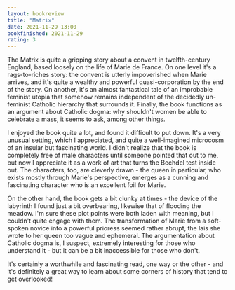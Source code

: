 ```yaml
---
layout: bookreview
title: "Matrix"
date: 2021-11-29 13:00
bookfinished: 2021-11-29
rating: 3
---
```


The Matrix is quite a gripping story about a convent in twelfth-century England, based loosely on the life of Marie de France. On one level it's a rags-to-riches story: the convent is utterly impoverished when Marie arrives, and it's quite a wealthy and powerful quasi-corporation by the end of the story. On another, it's an almost fantastical tale of an improbable feminist utopia that somehow remains independent of the decidedly un-feminist Catholic hierarchy that surrounds it. Finally, the book functions as an argument about Catholic dogma: why shouldn't women be able to celebrate a mass, it seems to ask, among other things.



I enjoyed the book quite a lot, and found it difficult to put down. It's a very unusual setting, which I appreciated, and quite a well-imagined microcosm of an insular but fascinating world. I didn't realize that the book is completely free of male characters until someone pointed that out to me, but now I appreciate it as a work of art that turns the Bechdel test inside out. The characters, too, are cleverly drawn - the queen in particular, who exists mostly through Marie's perspective, emerges as a cunning and fascinating character who is an excellent foil for Marie.



On the other hand, the book gets a bit clunky at times - the device of the labyrinth I found just a bit overbearing, likewise that of flooding the meadow. I'm sure these plot points were both laden with meaning, but I couldn't quite engage with them. The transformation of Marie from a soft-spoken novice into a powerful prioress seemed rather abrupt, the lais she wrote to her queen too vague and ephemeral. The argumentation about Catholic dogma is, I suspect, extremely interesting for those who understand it - but it can be a bit inaccessible for those who don't.



It's certainly a worthwhile and fascinating read, one way or the other - and it's definitely a great way to learn about some corners of history that tend to get overlooked!